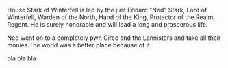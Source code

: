 House Stark of Winterfell is led by the just Eddard "Ned" Stark, Lord of
Winterfell, Warden of the North, Hand of the King, Protector of the Realm,
Regent.  He is surely honorable and will lead a long and prosperous life.

Ned went on to a completely pwn Circe and the Lannisters and take all their
monies.The world was a better place because of it.

bla bla bla
